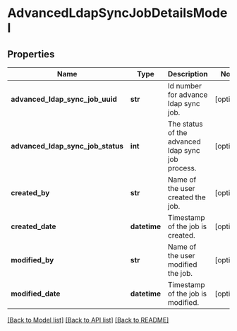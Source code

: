 # AdvancedLdapSyncJobDetailsModel

## Properties
Name | Type | Description | Notes
------------ | ------------- | ------------- | -------------
**advanced_ldap_sync_job_uuid** | **str** | Id number for advance ldap sync job. | [optional] 
**advanced_ldap_sync_job_status** | **int** | The status of the advanced ldap sync job process. | [optional] 
**created_by** | **str** | Name of the user created the job. | [optional] 
**created_date** | **datetime** | Timestamp of the job is created. | [optional] 
**modified_by** | **str** | Name of the user modified the job. | [optional] 
**modified_date** | **datetime** | Timestamp of the job is modified. | [optional] 

[[Back to Model list]](../README.md#documentation-for-models) [[Back to API list]](../README.md#documentation-for-api-endpoints) [[Back to README]](../README.md)



